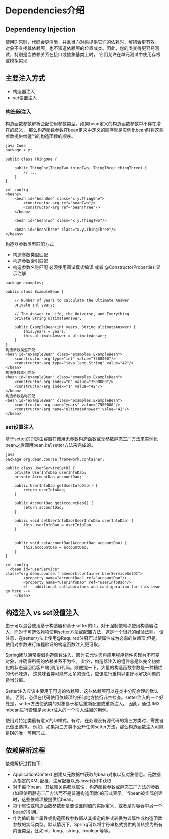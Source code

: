 # Dependencies介绍
## Dependency Injection
使用DI原则，代码会更清晰，并且当向对象提供它们的依赖时，解耦会更有效。
对象不查找其依赖项，也不知道依赖项的位置或类。因此，您的类变得更容易测试，特别是当依赖关系在接口或抽象基类上时，
它们允许在单元测试中使用存根或模拟实现
## 主要注入方式
* 构造器注入
* set设置注入
### 构造器注入
构造函数参数解析匹配使用参数类型。如果bean定义的构造函数参数中不存在潜在的歧义，
那么构造函数参数在bean定义中定义的顺序就是实例化bean时将这些参数提供给适当的构造函数的顺序。
```
java Code
package x.y;

public class ThingOne {

    public ThingOne(ThingTwo thingTwo, ThingThree thingThree) {
        // ...
    }
}

xml config
<beans>
    <bean id="beanOne" class="x.y.ThingOne">
        <constructor-arg ref="beanTwo"/>
        <constructor-arg ref="beanThree"/>
    </bean>

    <bean id="beanTwo" class="x.y.ThingTwo"/>

    <bean id="beanThree" class="x.y.ThingThree"/>
</beans>

```
构造器参数类型匹配方式
* 构造参数类型匹配 
* 构造参数索引匹配
* 构造参数名称匹配 必须使用调试模式编译 或者 @ConstructorProperties 显示注解
```
package examples;

public class ExampleBean {

    // Number of years to calculate the Ultimate Answer
    private int years;

    // The Answer to Life, the Universe, and Everything
    private String ultimateAnswer;

    public ExampleBean(int years, String ultimateAnswer) {
        this.years = years;
        this.ultimateAnswer = ultimateAnswer;
    }
}
构造参数类型匹配 
<bean id="exampleBean" class="examples.ExampleBean">
    <constructor-arg type="int" value="7500000"/>
    <constructor-arg type="java.lang.String" value="42"/>
</bean>
构造参数索引匹配
<bean id="exampleBean" class="examples.ExampleBean">
    <constructor-arg index="0" value="7500000"/>
    <constructor-arg index="1" value="42"/>
</bean>
构造参数名称匹配
<bean id="exampleBean" class="examples.ExampleBean">
    <constructor-arg name="years" value="7500000"/>
    <constructor-arg name="ultimateAnswer" value="42"/>
</bean>
```
### set设置注入
基于setter的DI是由容器在调用无参数构造函数或无参数静态工厂方法来实例化bean之后调用bean上的setter方法来完成的。
```
java
package org.dean.course.framework.container;

public class UserServiceSetDI {
    private UserInfoDao userInfoDao;
    private AccountDao accountDao;

    public UserInfoDao getUserInfoDao() {
        return userInfoDao;
    }

    public AccountDao getAccountDao() {
        return accountDao;
    }

    public void setUserInfoDao(UserInfoDao userInfoDao) {
        this.userInfoDao = userInfoDao;
    }


    public void setAccountDao(AccountDao accountDao) {
        this.accountDao = accountDao;
    }
}

xml config
  <bean id="userService" class="org.dean.course.framework.container.UserServiceSetDI">
        <property name="accountDao" ref="accountDao"/>
        <property name="userInfoDao" ref="userInfoDao"/>
        <!-- additional collaborators and configuration for this bean go here -->
    </bean>
```

## 构造注入 vs set设值注入
由于可以混合使用基于构造器和基于setter的DI，对于强制依赖项使用构造器注入，而对于可选依赖项使用setter方法或配置方法，这是一个很好的经验法则。
请注意，在setter方法上使用@Required注释可以使属性成为必需的依赖项;但是，使用对参数进行编程验证的构造函数注入更可取。

Spring团队通常提倡构造函数注入，因为它允许您将应用程序组件实现为不可变对象，并确保所需的依赖关系不为空。
此外，构造器注入的组件总是以完全初始化的状态返回给客户端(调用)代码。顺便提一下，大量的构造函数参数是一种糟糕的代码味道，
这意味着类可能有太多的责任，应该进行重构以更好地解决问题的适当分离。

Setter注入应该主要用于可选的依赖项，这些依赖项可以在类中分配合理的默认值。
否则，必须在代码使用依赖项的任何地方执行非空检查。setter注入的一个好处是，setter方法使该类的对象易于稍后重新配置或重新注入。
因此，通过JMX mbean进行管理是setter注入的一个引人注目的用例。

使用对特定类最有意义的DI样式。有时，在处理没有源代码的第三方类时，需要自己做出选择。
例如，如果第三方类不公开任何setter方法，那么构造函数注入可能是DI的唯一可用形式。

## 依赖解析过程
依赖解析过程如下:
* ApplicationContext 创建从元数据中获取的bean对象以及对象信息。元数据从指定的XML配置、注解配置以及Java代码中获取
* 对于每个bean，其依赖关系都以属性、构造函数参数或静态工厂方法的参数(如果使用静态工厂方法而不是普通构造函数)的形式表示。当bean被实际创建时，这些依赖项被提供给bean。
* 每个属性或构造函数参数都是要设置的值的实际定义，或者是对容器中另一个bean的引用。
* 作为值的每个属性或构造函数参数都从其指定的格式转换为该属性或构造函数参数的实际类型。默认情况下，Spring可以将字符串格式提供的值转换为所有内置类型，比如int、long、string、boolean等等。
